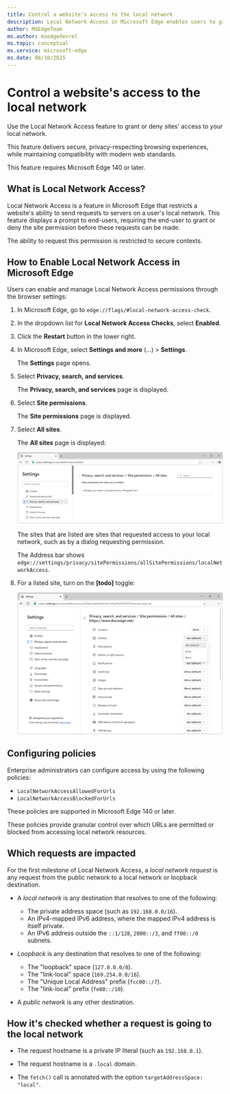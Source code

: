 ```yaml
---
title: Control a website's access to the local network
description: Local Network Access in Microsoft Edge enables users to grant or deny sites' access to your local network.  # key words before col 158
author: MSEdgeTeam
ms.author: msedgedevrel
ms.topic: conceptual
ms.service: microsoft-edge
ms.date: 08/18/2025
---
```

# Control a website's access to the local network
<!-- todo: improve "description:" above, after clarify intro -->

Use the Local Network Access feature to grant or deny sites' access to your<!-- todo: who is "your"?  the (end-)user's? --> local network.
<!-- todo:
As an end-user, you can use the Local Network Access feature to grant or deny a website access to your local network.

state the audience; clarify the audience and scenario.  Admins?  Devs?  End-users?
what admin must configure the policies, for this to work?
* `LocalNetworkAccessAllowedForUrls`
* `LocalNetworkAccessBlockedForUrls`
-->

This feature delivers secure, privacy-respecting browsing experiences, while maintaining compatibility with modern web standards.

This feature requires Microsoft Edge 140 or later.

<!-- todo:
See also:
* []()
-->


<!-- ====================================================================== -->
## What is Local Network Access?

Local Network Access is a feature in Microsoft Edge that restricts a website's ability to send requests to servers on a user's local network.  This feature displays a prompt to end-users, requiring the end-user to grant or deny the site permission before these requests can be made.

The ability to request this permission is restricted to secure contexts.


<!-- ====================================================================== -->
## How to Enable Local Network Access in Microsoft Edge

Users<!-- todo: which type of users, in which scenario?  network admins?  devs?  end-users? --> can enable and manage Local Network Access permissions through the browser settings:

<!-- todo: when steps are accurate, maybe condense: select x > y > z. -->

1. In Microsoft Edge, go to `edge://flags/#local-network-access-check`.

1. In the dropdown list for **Local Network Access Checks**, select **Enabled**.

1. Click the **Restart** button in the lower right.

1. In Microsoft Edge, select **Settings and more** (...) > **Settings**.

   The **Settings** page opens.

1. Select **Privacy, search, and services**.

   The **Privacy, search, and services** page is displayed.

1. Select **Site permissions**.

   The **Site permissions** page is displayed.

1. Select **All sites**.

   The **All sites** page is displayed:

   ![The All sites page in Edge Settings](./local-network-access-images/settings-all-sites.png) 

   The sites that are listed are sites that requested access to your local network, such as by a dialog requesting permission.

   The Address bar shows `edge://settings/privacy/sitePermissions/allSitePermissions/localNetworkAccess`.<!-- todo: in some cases, might not end up there.  can comment-out, but keep this special url, for Maint -->

1. For a listed site, turn on the **[todo]** toggle:

   ![Settings for a selected site](./local-network-access-images/settings-for-a-site.png)<!-- todo: improve png, this is Edge 139 not 140 -->


<!-- ====================================================================== -->
## Configuring policies
<!-- todo:
does the article's audience change from end-users to admins, here?
in each h2 section that has action steps, state the audience
-->

Enterprise administrators can configure access by using the following policies:
* `LocalNetworkAccessAllowedForUrls`
* `LocalNetworkAccessBlockedForUrls`

These policies are supported in Microsoft Edge 140 or later.<!-- todo: omit version discussion here?  try to put "140" only at top of article & clearly indicate there that it applies to entire article -->

These policies provide granular control over which URLs are permitted or blocked from accessing local network resources.

<!-- todo:
See also:
* []()
https://learn.microsoft.com/deployedge/
-->


<!-- ====================================================================== -->
## Which requests are impacted

For the first milestone of Local Network Access, a _local network request_ is any request from the public network to a local network or loopback destination.

* A _local network_ is any destination that resolves to one of the following:
   * The private address space (such as `192.168.0.0/16`).
   * An IPv4-mapped IPv6 address, where the mapped IPv4 address is itself private.
   * An IPv6 address outside the `::1/128`, `2000::/3`, and `ff00::/8` subnets.

* _Loopback_ is any destination that resolves to one of the following:
   * The "loopback" space (`127.0.0.0/8`).
   * The "link-local" space (`169.254.0.0/16`).
   * The "Unique Local Address" prefix (`fcc00::/7`).
   * The "link-local" prefix (`fe80::/10`).

* A _public network_ is any other destination.


<!-- ====================================================================== -->
## How it's checked whether a request is going to the local network

* The request hostname is a private IP literal (such as `192.168.0.1`).

* The request hostname is a `.local` domain.

* The `fetch()` call is annotated with the option `targetAddressSpace: "local"`.


<!-- ====================================================================== -->
<!-- ## See also -->
<!-- todo: all links in the article -->

<!-- 
* []()
-->
